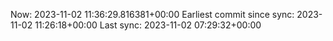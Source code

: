 Now: 2023-11-02 11:36:29.816381+00:00 Earliest commit since sync: 2023-11-02 11:26:18+00:00 Last sync: 2023-11-02 07:29:32+00:00
